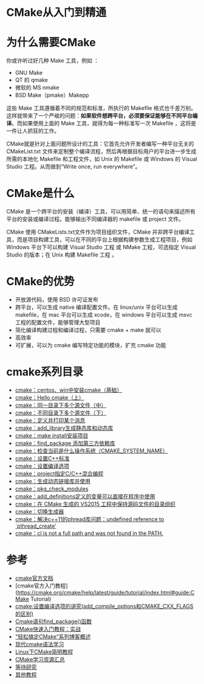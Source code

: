# CMake从入门到精通

# 为什么需要CMake

你或许听过好几种 Make 工具，例如 ：

- GNU Make
- QT 的 qmake
- 微软的 MS nmake
- BSD Make（pmake）Makepp

这些 Make 工具遵循着不同的规范和标准，所执行的 Makefile 格式也千差万别。这样就带来了一个严峻的问题：**如果软件想跨平台，必须要保证能够在不同平台编译**。而如果使用上面的 Make 工具，就得为每一种标准写一次 Makefile ，这将是一件让人抓狂的工作。

CMake就是针对上面问题所设计的工具：它首先允许开发者编写一种平台无关的 CMakeList.txt 文件来定制整个编译流程，然后再根据目标用户的平台进一步生成所需的本地化 Makefile 和工程文件，如 Unix 的 Makefile 或 Windows 的 Visual Studio 工程。从而做到“Write once, run everywhere”。

# CMake是什么

CMake 是一个跨平台的安装（编译）工具，可以用简单、统一的语句来描述所有平台的安装或编译过程。能够输出不同编译器的 makefile 或 project 文件。

CMake 使用 CMakeLists.txt文件作为项目组织文件，CMake 并非跨平台编译工具，而是项目构建工具，可以在不同的平台上根据构建参数生成工程项目，例如 Windows 平台下可以构建 Visual Studio 工程 或 NMake 工程，可选指定 Visual Studio 的版本；在 Unix 构建 Makefile 工程 。

# CMake的优势

- 开放源代码，使用 BSD 许可证发布
- 跨平台，可以生成 native 编译配置文件。在 linux/unix 平台可以生成 makefile，在 mac 平台可以生成 xcode，在 windows 平台可以生成 msvc 工程的配置文件，能够管理大型项目
- 简化编译构建过程和编译过程，只需要 cmake + make 就可以
- 高效率
- 可扩展，可以为 cmake 编写特定功能的模块，扩充 cmake 功能

# cmake系列目录

- [cmake：centos、win中安装cmake（基础）](https://blog.csdn.net/zhizhengguan/article/details/111712800)
- [cmake：Hello cmake（上）](https://blog.csdn.net/zhizhengguan/article/details/111712909)
- [cmake：同一目录下多个源文件（中）](https://blog.csdn.net/zhizhengguan/article/details/111713182)
- [cmake：不同目录下多个源文件（下）](https://blog.csdn.net/zhizhengguan/article/details/111713320)
- [cmake：定义并打印某个消息](https://blog.csdn.net/zhizhengguan/article/details/84826253)
- [cmake：add_library生成静态库和动态库](https://blog.csdn.net/zhizhengguan/article/details/111713847)
- [cmake：make install安装项目](https://blog.csdn.net/zhizhengguan/article/details/118416116)
- [cmake：find_package 添加第三方依赖库](https://blog.csdn.net/zhizhengguan/article/details/111714160)
- [cmake：检查当前是什么操作系统（CMAKE_SYSTEM_NAME）](https://blog.csdn.net/zhizhengguan/article/details/112151244)
- [cmake：设置C++标准](https://blog.csdn.net/zhizhengguan/article/details/124690878)
- [cmake：设置编译选项](https://blog.csdn.net/zhizhengguan/article/details/111743586)
- [cmake：project指定C/C++混合编程](https://blog.csdn.net/zhizhengguan/article/details/80939063)
- [cmake：生成动态链接库并使用](https://blog.csdn.net/zhizhengguan/article/details/107041871)
- [cmake：pkg_check_modules](https://blog.csdn.net/zhizhengguan/article/details/111826697)
- [cmake：add_definitions定义的变量可以直接在程序中使用](https://blog.csdn.net/zhizhengguan/article/details/112151625)
- [cmake：在 CMake 生成的 VS2015 工程中保持源码文件的目录组织](https://blog.csdn.net/zhizhengguan/article/details/125080498)
- [cmake：切换生成器](https://blog.csdn.net/zhizhengguan/article/details/124965321)
- [cmake：解决c++11的phread库问题：undefined reference to `pthread_create’](https://blog.csdn.net/zhizhengguan/article/details/107163891)
- [cmake：cl is not a full path and was not found in the PATH.](https://blog.csdn.net/zhizhengguan/article/details/112443132)

# 参考

- [cmake官方文档](https://cmake.org/cmake/help/latest/index.html#)
- [cmake官方入门教程](https://cmake.org/cmake/help/latest/guide/tutorial/index.html#guide:CMake Tutorial)
- [cmake:设置编译选项的讲究(add_compile_options和CMAKE_CXX_FLAGS的区别)](https://blog.csdn.net/10km/article/details/51731959)
- [Cmake语句find_package()函数](https://blog.csdn.net/sen873591769/article/details/90183015)
- [CMake快速入门教程：实战](https://www.kancloud.cn/wepeng/php/1172776)
- [“轻松搞定CMake”系列博客概述](https://blog.csdn.net/zhanghm1995/article/details/105455764)
- [现代cmake语法学习](https://github.com/ttroy50/cmake-examples/tree/master/01-basic/A-hello-cmake)
- [Linux下CMake简明教程](https://blog.csdn.net/whahu1989/article/details/82078563)
- [CMake学习资源汇总](https://blog.csdn.net/zhanghm1995/article/details/105455490)
- [等待研究](https://www.kancloud.cn/wepeng/php/1172776)
- [其他教程](https://juejin.im/post/5a6f32e86fb9a01ca6031230)